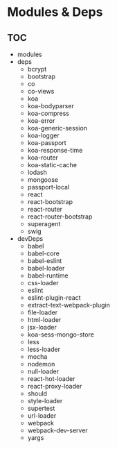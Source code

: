 # Modules & Deps

## TOC

* modules
* deps
    * bcrypt
    * bootstrap
    * co
    * co-views
    * koa
    * koa-bodyparser
    * koa-compress
    * koa-error
    * koa-generic-session
    * koa-logger
    * koa-passport
    * koa-response-time
    * koa-router
    * koa-static-cache
    * lodash
    * mongoose
    * passport-local
    * react
    * react-bootstrap
    * react-router
    * react-router-bootstrap
    * superagent
    * swig
* devDeps
    * babel
    * babel-core
    * babel-eslint
    * babel-loader
    * babel-runtime
    * css-loader
    * eslint
    * eslint-plugin-react
    * extract-text-webpack-plugin
    * file-loader
    * html-loader
    * jsx-loader
    * koa-sess-mongo-store
    * less
    * less-loader
    * mocha
    * nodemon
    * null-loader
    * react-hot-loader
    * react-proxy-loader
    * should
    * style-loader
    * supertest
    * url-loader
    * webpack
    * webpack-dev-server
    * yargs
